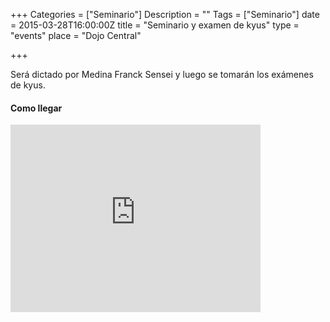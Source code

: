 +++
Categories = ["Seminario"]
Description = ""
Tags = ["Seminario"]
date = 2015-03-28T16:00:00Z
title = "Seminario y examen de kyus"
type = "events"
place = "Dojo Central"

+++


Será dictado por Medina Franck Sensei y luego se tomarán los exámenes de kyus.


#### Como llegar


<iframe src="https://www.google.com/maps/embed?pb=!1m14!1m8!1m3!1d3404.573968701656!2d-64.191565!3d-31.425862!3m2!1i1024!2i768!4f13.1!3m3!1m2!1s0x9432a28892a73dd1%3A0x4104a66357705427!2sAsociaci%C3%B3n+Cordobesa+de+Aikido!5e0!3m2!1sen!2sar!4v1411526711640" width="400" height="300" frameborder="0" style="border:0"></iframe>
